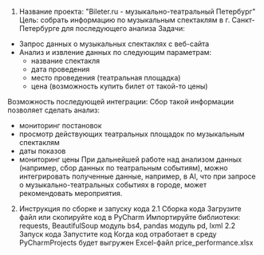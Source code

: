 1. Название проекта: "Bileter.ru - музыкально-театральный Петербург"
Цель: собрать информацию по музыкальным спектаклям в г. Санкт-Петербурге для последующего анализа
Задачи:
* Запрос данных о музыкальных спектаклях с веб-сайта
* Анализ и извление данных по следующим параметрам:
   - название спектакля
   - дата проведения
   - место проведения (театральная площадка)
   - цена (возможность купить билет от такой-то цены)
  
Возможность последующей интеграции:
Сбор такой информации позволяет сделать анализ:
- мониторинг постановок
- просмотр действующих театральных площадок по музыкальным спектаклям
- даты показов
- мониторинг цены
При дальнейшей работе над анализом данных (например, сбор данных по театральным событиям), можно интегрировать полученные данные, например, в AI, что
при запросе о музыкально-театральных событиях в городе, может рекомендовать мероприятия. 

2. Инструкция по сборке и запуску кода
   2.1 Сборка кода
   Загрузите файл или скопируйте код в PyCharm
   Импортируйте библиотеки: requests, BeautifulSoup модуль bs4, pandas модуль pd, lxml
   2.2 Запуск кода
   Запустите код
   Когда код отработает в среду PyCharmProjects будет выгружен Excel-файл price_performance.xlsx
 

   



